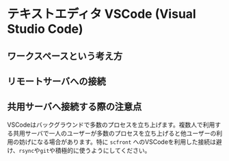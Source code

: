 # テキストエディタ VSCode (Visual Studio Code)

## ワークスペースという考え方

## リモートサーバへの接続

## 共用サーバへ接続する際の注意点

VSCodeはバックグラウンドで多数のプロセスを立ち上げます。複数人で利用する共用サーバで一人のユーザーが多数のプロセスを立ち上げると他ユーザーの利用の妨げになる場合があります。特に `scfront` へのVSCodeを利用した接続は避け、`rsync`や`git`や積極的に使うようにしてください。
